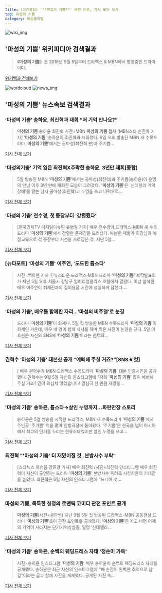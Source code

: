```yaml
---
title: (이슈클립) '**마성의 기쁨**' 관련 이슈, 기사 모아 보기
tag: 마성의 기쁨
category: 이슈클리핑
---
```

![wiki_img](https://user-images.githubusercontent.com/42597476/44503234-41136a80-a6d0-11e8-9071-6fc6418eafe4.png)
## **'**마성의 기쁨**'** 위키피디아 검색결과
>《**마성의 기쁨**》은 2018년 9월 5일부터 드라맥스 & MBN에서 방영중인 드라마이다.

<a href="https://ko.wikipedia.org/wiki/마성의 기쁨" target="_blank">위키백과 전체보기</a>

![wordcloud](https://s3.ap-northeast-2.amazonaws.com/lyrics101-wordcloud/2018-09-06-1536244916.png)
![news_img](https://user-images.githubusercontent.com/42597476/44507050-1206f400-a6e4-11e8-8d98-7ffbfebb353f.png)
## **'**마성의 기쁨**'** 뉴스속보 검색결과
### ‘**마성의 기쁨**’ 송하윤, 최진혁과 재회 “저 기억 안나요?”

>**마성의 기쁨** 송하윤 최진혁 사진=MBN **마성의 기쁨** 캡처 [MBN스타 손진아 기자] ‘**마성의 기쁨**’ 송하윤이 최진혁과 재회했다. 6일 오후 방송된 MBN 새 수목드라마 ‘**마성의 기쁨**’에서는 공마성(최진혁 분)과 주기쁨...

<a href="http://star.mbn.co.kr/view.php?year=2018&no=563795&refer=portal" target="_blank">기사 전체 보기</a>

### '마성의기쁨' 기억 잃은 최진혁X추락한 송하윤, 3년만 재회[종합]

>5일 방송된 MBN '**마성의 기쁨**'에서는 공마성(최진혁)과 주기쁨(송하윤)이 운명의 만남 이후 3년 만에 재회한 모습이 그려졌다. '**마성의 기쁨**'은 '신데렐라 기억장애'를 앓는 남자 공마성(최진혁)과 누명을 쓰고 나락으로...

<a href="http://www.tvreport.co.kr/?c=news&m=newsview&idx=1078337" target="_blank">기사 전체 보기</a>

### ‘**마성의 기쁨**’ 전수경, 첫 등장부터 ‘강렬했다’

>[한국경제TV 디지털이슈팀 유병철 기자] 배우 전수경이 드라맥스-MBN 새 수목드라마 ‘**마성의 기쁨**’에서 강렬한 존재감을 드러냈다. 싸늘한 재벌가 회장님의 예절교육으로 첫 등장부터 시선을 사로잡은 것. 지난 5일...

<a href="http://news.wowtv.co.kr/NewsCenter/News/Read?articleId=A201809060058&t=NN" target="_blank">기사 전체 보기</a>

### [뉴타포토] '**마성의 기쁨**' 이주연, '도도한 톱스타'

>사진=백아현 기자 ⓒ뉴스타운 드라맥스·MBN 드라마 '**마성의 기쁨**' 제작발표회가 지난 5일 오후 서울시 강남구 임피리얼팰리스 호텔에서 열렸다. 이날 참석한 배우 이주연이 취재진과의 질의응답 시간에 성실하게 답했다....

<a href="http://www.newstown.co.kr/news/articleView.html?idxno=339535" target="_blank">기사 전체 보기</a>

### ‘**마성의 기쁨**’, 배우들 함께한 자리.. ‘마성의 비주얼’로 눈길

>드라마 ‘**마성의 기쁨**’이 화제다. 5일 첫 방송한 MBN 수목드라마 ‘**마성의 기쁨**’이 화제인 가운데, 배우 네 명이 함께 식사를 하며 찍은 사진이 눈길을 끈다. 5일 이호원은 자신의 SNS에 ‘**마성의 기쁨**’이라는 멘트와...

<a href="http://www.kookje.co.kr/news2011/asp/newsbody.asp?code=0500&key=20180906.99099002118" target="_blank">기사 전체 보기</a>

### 권혁수 ‘**마성의 기쁨**’ 대본샷 공개 “예뻐해 주실 거죠?”[SNS★컷]

>[ 배우 권혁수가 MBN·드라맥스 수목드라마 '**마성의 기쁨**' 대본 인증사진을 공개했다. 권혁수는 9월 5일 자신의 인스타그램에 "저희 '**마성의 기쁨**' 많이 예뻐해 주실 거죠? 믿어 의심치 않겠습니다! 열심히 한 만큼 재밌을...

<a href="http://www.newsen.com/news_view.php?uid=201809060933261110" target="_blank">기사 전체 보기</a>

### '**마성의 기쁨**' 송하윤, 톱스타→살인 누명까지…파란만장 스토리

>송하윤은 5일 방송을 시작한 드라맥스, MBN 새 수목드라마 '**마성의 기쁨**'에서 주인공 '주기쁨' 역을 맡아 안방극장에 돌아왔다. '주기쁨'은 한국을 넘어 아시아에서 최고의 인기를 누리는 한류스타였지만 살인 누명을 쓰고...

<a href="http://sports.chosun.com/news/ntype.htm?id=201809060100050830003813&servicedate=20180906" target="_blank">기사 전체 보기</a>

### 최진혁 "'**마성의 기쁨**' 더 재밌어질 것..본방사수 부탁"

>[스타뉴스 이슈팀 강민경 기자] 배우 최진혁 /사진=최진혁 인스타그램 배우 최진혁이 자신이 출연하는 드라마 '**마성의 기쁨**' 본방사수 독려로 시청자들의 기대감을 높였다. 최진혁은 6일 자신의 인스타그램에 "드디어 첫...

<a href="http://star.mt.co.kr/stview.php?no=2018090608374601384" target="_blank">기사 전체 보기</a>

### **마성의 기쁨**, 독특한 설정의 로맨틱 코미디 관전 포인트 공개

>**마성의 기쁨**(사진=골든썸) 지난 9월 5일 첫 방송된 드라맥스-MBN 공동편성 드라마 ‘**마성의 기쁨**’측이 관전 포인트를 공개했다. ‘**마성의 기쁨**’은 자고 나면 어제의 기억이 사라지는 단기기억상실증, 일명 ‘신데렐라...

<a href="http://news.hankyung.com/article/201809067676I" target="_blank">기사 전체 보기</a>

### '**마성의 기쁨**' 송하윤, 순백의 웨딩드레스 자태 '청순미 가득'

>사진=송하윤 인스타그램 '**마성의 기쁨**' 배우 송하윤이 순백의 웨딩드레스 자태를 공개했다. 송하윤은 최근 자신의 인스타그램에 "매 순간이 완벽한 추억으로 남길"이라는 글과 함께 사진을 게재했다. 공개된 사진 속...

<a href="http://news20.busan.com/controller/newsController.jsp?newsId=20180906000108" target="_blank">기사 전체 보기</a>


